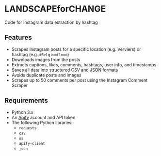 # LANDSCAPEforCHANGE
Code for Instagram data extraction by hashtag
## Features

- Scrapes Instagram posts for a specific location (e.g. Verviers) or hashtag (e.g. `#Belgiumflood`) 
- Downloads images from the posts
- Extracts captions, likes, comments, hashtags, user info, and timestamps
- Saves all data into structured CSV and JSON formats
- Avoids duplicate posts and images
- Scrapes up to 50 comments per post using the Instagram Comment Scraper

## Requirements

- Python 3.x
- An [Apify](https://apify.com/) account and API token
- The following Python libraries:
  - `requests`
  - `csv`
  - `os`
  - `apify-client`
  - `json`
